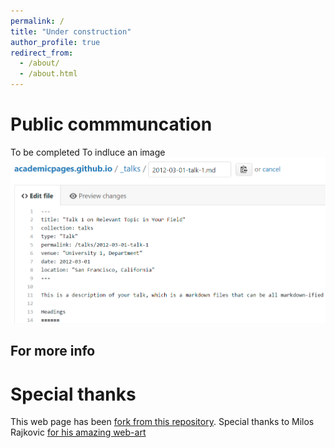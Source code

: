 ```yaml
---
permalink: /
title: "Under construction"
author_profile: true
redirect_from: 
  - /about/
  - /about.html
---
```



Public commmuncation
======
To be completed
To indluce an image
![Editing a markdown file for a talk](/images/editing-talk.png)

For more info
------

Special thanks
======
This web page has been [fork from this repository](https://github.com/academicpages/academicpages.github.io).
Special thanks to Milos Rajkovic [for his amazing web-art](https://thereart.ro/milos-rajkovic-sholim/)

